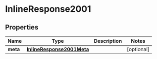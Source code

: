 
# InlineResponse2001

## Properties
Name | Type | Description | Notes
------------ | ------------- | ------------- | -------------
**meta** | [**InlineResponse2001Meta**](InlineResponse2001Meta.md) |  |  [optional]



